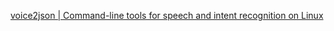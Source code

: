 
[voice2json | Command-line tools for speech and intent recognition on Linux](https://voice2json.org/)
